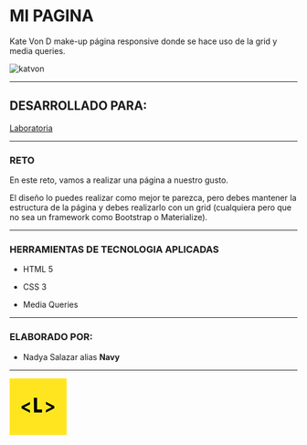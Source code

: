 # MI PAGINA

Kate Von D make-up página responsive donde se hace uso de la grid y media queries.


![katvon](https://user-images.githubusercontent.com/37165809/45065329-2f41a800-b07e-11e8-9f65-e15466386bdb.jpg)


***

## DESARROLLADO PARA:

[Laboratoria](http://laboratoria.la)

***

### RETO

En este reto, vamos a realizar una página a nuestro gusto.

El diseño lo puedes realizar como mejor te parezca, pero debes mantener la estructura de la página y debes realizarlo con un grid (cualquiera pero que no sea un framework como Bootstrap o Materialize).

***

### HERRAMIENTAS DE TECNOLOGIA APLICADAS


+ HTML 5

+ CSS 3

+ Media Queries

***

### ELABORADO POR:

* Nadya Salazar alias **Navy**

***

![alt text](assets/images/laboratoria.png)